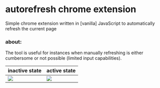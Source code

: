 # autorefresh chrome extension
Simple chrome extension written in [vanilla] JavaScript to automatically refresh the current page

### about:
The tool is useful for instances when manually refreshing is either cumbersome or not possible (limited input capabilities).

inactive state | active state
|------------ | --------------- |
![](https://github.com/marcjones-io/autorefresh-ext/blob/master/images/example-go.png) | ![](https://github.com/marcjones-io/autorefresh-ext/blob/master/images/example-stop.png)
